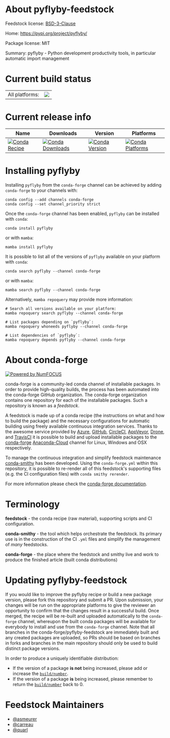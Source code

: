 About pyflyby-feedstock
=======================

Feedstock license: [BSD-3-Clause](https://github.com/conda-forge/pyflyby-feedstock/blob/main/LICENSE.txt)

Home: https://pypi.org/project/pyflyby/

Package license: MIT

Summary: pyflyby - Python development productivity tools, in particular automatic import management

Current build status
====================


<table><tr><td>All platforms:</td>
    <td>
      <a href="https://dev.azure.com/conda-forge/feedstock-builds/_build/latest?definitionId=10198&branchName=main">
        <img src="https://dev.azure.com/conda-forge/feedstock-builds/_apis/build/status/pyflyby-feedstock?branchName=main">
      </a>
    </td>
  </tr>
</table>

Current release info
====================

| Name | Downloads | Version | Platforms |
| --- | --- | --- | --- |
| [![Conda Recipe](https://img.shields.io/badge/recipe-pyflyby-green.svg)](https://anaconda.org/conda-forge/pyflyby) | [![Conda Downloads](https://img.shields.io/conda/dn/conda-forge/pyflyby.svg)](https://anaconda.org/conda-forge/pyflyby) | [![Conda Version](https://img.shields.io/conda/vn/conda-forge/pyflyby.svg)](https://anaconda.org/conda-forge/pyflyby) | [![Conda Platforms](https://img.shields.io/conda/pn/conda-forge/pyflyby.svg)](https://anaconda.org/conda-forge/pyflyby) |

Installing pyflyby
==================

Installing `pyflyby` from the `conda-forge` channel can be achieved by adding `conda-forge` to your channels with:

```
conda config --add channels conda-forge
conda config --set channel_priority strict
```

Once the `conda-forge` channel has been enabled, `pyflyby` can be installed with `conda`:

```
conda install pyflyby
```

or with `mamba`:

```
mamba install pyflyby
```

It is possible to list all of the versions of `pyflyby` available on your platform with `conda`:

```
conda search pyflyby --channel conda-forge
```

or with `mamba`:

```
mamba search pyflyby --channel conda-forge
```

Alternatively, `mamba repoquery` may provide more information:

```
# Search all versions available on your platform:
mamba repoquery search pyflyby --channel conda-forge

# List packages depending on `pyflyby`:
mamba repoquery whoneeds pyflyby --channel conda-forge

# List dependencies of `pyflyby`:
mamba repoquery depends pyflyby --channel conda-forge
```


About conda-forge
=================

[![Powered by
NumFOCUS](https://img.shields.io/badge/powered%20by-NumFOCUS-orange.svg?style=flat&colorA=E1523D&colorB=007D8A)](https://numfocus.org)

conda-forge is a community-led conda channel of installable packages.
In order to provide high-quality builds, the process has been automated into the
conda-forge GitHub organization. The conda-forge organization contains one repository
for each of the installable packages. Such a repository is known as a *feedstock*.

A feedstock is made up of a conda recipe (the instructions on what and how to build
the package) and the necessary configurations for automatic building using freely
available continuous integration services. Thanks to the awesome service provided by
[Azure](https://azure.microsoft.com/en-us/services/devops/), [GitHub](https://github.com/),
[CircleCI](https://circleci.com/), [AppVeyor](https://www.appveyor.com/),
[Drone](https://cloud.drone.io/welcome), and [TravisCI](https://travis-ci.com/)
it is possible to build and upload installable packages to the
[conda-forge](https://anaconda.org/conda-forge) [Anaconda-Cloud](https://anaconda.org/)
channel for Linux, Windows and OSX respectively.

To manage the continuous integration and simplify feedstock maintenance
[conda-smithy](https://github.com/conda-forge/conda-smithy) has been developed.
Using the ``conda-forge.yml`` within this repository, it is possible to re-render all of
this feedstock's supporting files (e.g. the CI configuration files) with ``conda smithy rerender``.

For more information please check the [conda-forge documentation](https://conda-forge.org/docs/).

Terminology
===========

**feedstock** - the conda recipe (raw material), supporting scripts and CI configuration.

**conda-smithy** - the tool which helps orchestrate the feedstock.
                   Its primary use is in the construction of the CI ``.yml`` files
                   and simplify the management of *many* feedstocks.

**conda-forge** - the place where the feedstock and smithy live and work to
                  produce the finished article (built conda distributions)


Updating pyflyby-feedstock
==========================

If you would like to improve the pyflyby recipe or build a new
package version, please fork this repository and submit a PR. Upon submission,
your changes will be run on the appropriate platforms to give the reviewer an
opportunity to confirm that the changes result in a successful build. Once
merged, the recipe will be re-built and uploaded automatically to the
`conda-forge` channel, whereupon the built conda packages will be available for
everybody to install and use from the `conda-forge` channel.
Note that all branches in the conda-forge/pyflyby-feedstock are
immediately built and any created packages are uploaded, so PRs should be based
on branches in forks and branches in the main repository should only be used to
build distinct package versions.

In order to produce a uniquely identifiable distribution:
 * If the version of a package **is not** being increased, please add or increase
   the [``build/number``](https://docs.conda.io/projects/conda-build/en/latest/resources/define-metadata.html#build-number-and-string).
 * If the version of a package **is** being increased, please remember to return
   the [``build/number``](https://docs.conda.io/projects/conda-build/en/latest/resources/define-metadata.html#build-number-and-string)
   back to 0.

Feedstock Maintainers
=====================

* [@asmeurer](https://github.com/asmeurer/)
* [@carreau](https://github.com/carreau/)
* [@quarl](https://github.com/quarl/)

